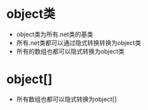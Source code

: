 # object类

* object类为所有.net类的基类
* 所有.net类都可以通过隐式转换转换为object类
* 所有的数组也都可以隐式转换为object类

# object[]

* 所有数组也都可以隐式转换为object[]